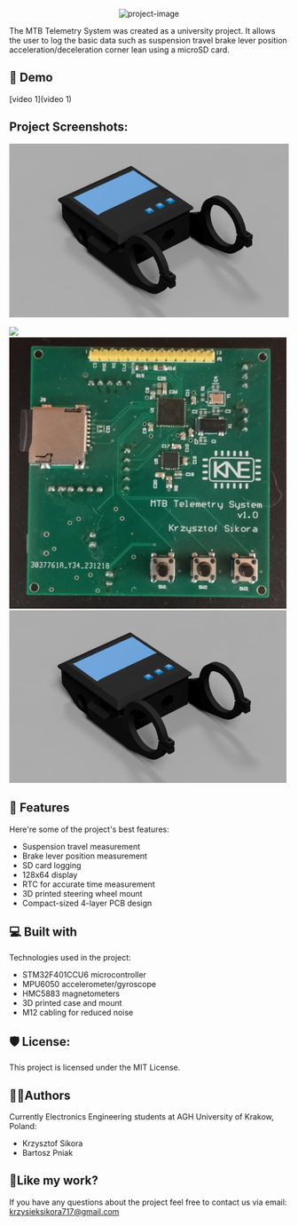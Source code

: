 <p align="center"><img src="https://socialify.git.ci/411568/MTB-Telemetry-System/image?description=1&amp;font=Jost&amp;language=1&amp;name=1&amp;pattern=Circuit%20Board&amp;theme=Dark" alt="project-image"></p>

<p id="description">The MTB Telemetry System was created as a university project. It allows the user to log the basic data such as suspension travel brake lever position acceleration/deceleration corner lean using a microSD card.</p>

<h2>🚀 Demo</h2>

[video 1](video 1)

<h2>Project Screenshots:</h2>

![alt text](/Images/case_model_image.png)

<img src="/Images/display_image.jgp" width="500">
<img src="/Images/pcb_image.jpg" width="500">
<img src="/Images/case_model_image.PNG" width="500">
  
<h2>🧐 Features</h2>

Here're some of the project's best features:

*   Suspension travel measurement
*   Brake lever position measurement
*   SD card logging
*   128x64 display
*   RTC for accurate time measurement
*   3D printed steering wheel mount
*   Compact-sized 4-layer PCB design

  
<h2>💻 Built with</h2>

Technologies used in the project:

*   STM32F401CCU6 microcontroller
*   MPU6050 accelerometer/gyroscope
*   HMC5883 magnetometers
*   3D printed case and mount
*   M12 cabling for reduced noise

<h2>🛡️ License:</h2>

This project is licensed under the MIT License.


<h2> 🙋‍♂️Authors </h2>

Currently Electronics Engineering students at AGH University of Krakow, Poland:
- Krzysztof Sikora
- Bartosz Pniak

<h2>💖Like my work?</h2>

If you have any questions about the project feel free to contact us via email: krzysieksikora717@gmail.com